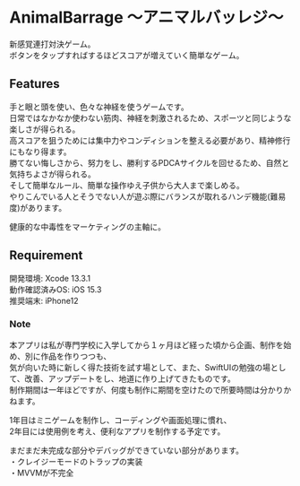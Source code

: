 # AnimalBarrage 〜アニマルバッレジ〜
新感覚連打対決ゲーム。     
ボタンをタップすればするほどスコアが増えていく簡単なゲーム。

## Features
手と眼と頭を使い、色々な神経を使うゲームです。     
日常ではなかなか使わない筋肉、神経を刺激されるため、スポーツと同じような楽しさが得られる。     
高スコアを狙うためには集中力やコンディションを整える必要があり、精神修行にもなり得ます。　　　　　    
勝てない悔しさから、努力をし、勝利するPDCAサイクルを回せるため、自然と気持ちよさが得られる。      
そして簡単なルール、簡単な操作ゆえ子供から大人まで楽しめる。     
やりこんでいる人とそうでない人が遊ぶ際にバランスが取れるハンデ機能(難易度)があります。     

健康的な中毒性をマーケティングの主軸に。   

## Requirement 
開発環境: Xcode 13.3.1     
動作確認済みOS: iOS 15.3    
推奨端末: iPhone12       

### Note   
本アプリは私が専門学校に入学してから１ヶ月ほど経った頃から企画、制作を始め、別に作品を作りつつも、     
気が向いた時に新しく得た技術を試す場として、また、SwiftUIの勉強の場として、改善、アップデートをし、地道に作り上げてきたものです。        
制作期間は一年ほどですが、何度も制作に期間を空けたので所要時間は分かりかねます。     
     
1年目はミニゲームを制作し、コーディングや画面処理に慣れ、　　　　　　　  
2年目には使用例を考え、便利なアプリを制作する予定です。　　　　　 
     
まだまだ未完成な部分やデバッグができていない部分があります。     
・クレイジーモードのトラップの実装     
・MVVMが不完全      
